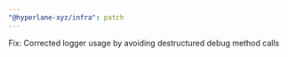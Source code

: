 ```yaml
---
"@hyperlane-xyz/infra": patch
---
```


Fix: Corrected logger usage by avoiding destructured debug method calls
